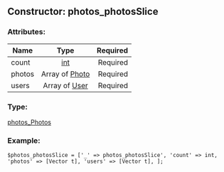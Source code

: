 ## Constructor: photos\_photosSlice  

### Attributes:

| Name     |    Type       | Required |
|----------|:-------------:|---------:|
|count|[int](../types/int.md) | Required|
|photos|Array of [Photo](../types/Photo.md) | Required|
|users|Array of [User](../types/User.md) | Required|
### Type: 

[photos\_Photos](../types/photos_Photos.md)
### Example:

```
$photos_photosSlice = ['_' => photos_photosSlice', 'count' => int, 'photos' => [Vector t], 'users' => [Vector t], ];
```